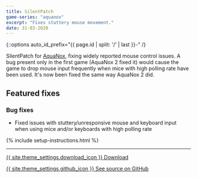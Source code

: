 ```yaml
---
title: SilentPatch
game-series: "aquanox"
excerpt: "Fixes stuttery mouse movement."
date: 31-03-2020
---
```


{::options auto_id_prefix="{{ page.id | split: '/' | last }}-" /}

SilentPatch for [AquaNox](https://store.steampowered.com/app/39630/AquaNox/),
fixing widely reported mouse control issues.
A bug present only in the first game (AquaNox 2 fixed it) would cause the game to drop mouse input
frequently when mice with high polling rate have been used. It's now been fixed
the same way AquaNox 2 did.

## Featured fixes
### Bug fixes

* Fixed issues with stuttery/unresponsive mouse and keyboard input when using mice and/or keyboards with high polling rate

{% include setup-instructions.html %}

***

<a href="https://github.com/CookiePLMonster/SilentPatchAqua/releases/latest/download/SilentPatchAqua.zip" class="button">{{ site.theme_settings.download_icon }} Download</a>

<a href="https://github.com/CookiePLMonster/SilentPatchAqua" class="button github" target="_blank">{{ site.theme_settings.github_icon }} See source on GitHub</a>